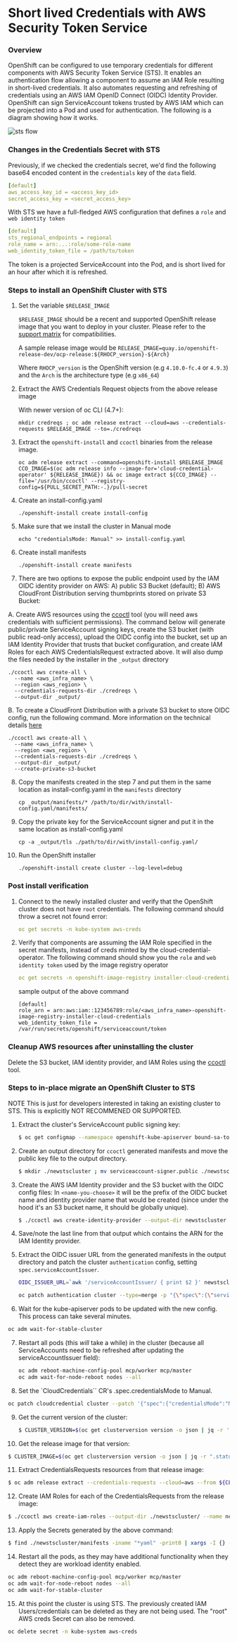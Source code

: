 # Short lived Credentials with AWS Security Token Service
### Overview
OpenShift can be configured to use temporary credentials for different components with AWS Security Token Service (STS). It enables an authentication flow allowing a component to assume an IAM Role resulting in short-lived credentials. It also automates requesting and refreshing of credentials using an AWS IAM OpenID Connect (OIDC) Identity Provider. OpenShift can sign ServiceAccount tokens trusted by AWS IAM which can be projected into a Pod and used for authentication. The following is a diagram showing how it works.

![sts flow](sts_flow.png)

### Changes in the Credentials Secret with STS
Previously, if we checked the credentials secret, we'd find the following base64 encoded content in the `credentials` key of the `data` field.

```yaml
[default]
aws_access_key_id = <access_key_id>
secret_access_key = <secret_access_key>
```

With STS we have a full-fledged AWS configuration that defines a `role` and `web identity token`

```yaml
[default]
sts_regional_endpoints = regional
role_name = arn:...:role/some-role-name
web_identity_token_file = /path/to/token
```
The token is a projected ServiceAccount into the Pod, and is short lived for an hour after which it is refreshed.

### Steps to install an OpenShift Cluster with STS

1. Set the variable `$RELEASE_IMAGE`

   `$RELEASE_IMAGE` should be a recent and supported  OpenShift release image that you want to deploy in your cluster.
   Please refer to the [support matrix](../README.md#support-matrix) for compatibilities.

   A sample release image would be `RELEASE_IMAGE=quay.io/openshift-release-dev/ocp-release:${RHOCP_version}-${Arch}`

   Where `RHOCP_version` is the OpenShift version (e.g `4.10.0-fc.4` or `4.9.3`) and the `Arch` is the architecture type (e.g `x86_64`)

2. Extract the AWS Credentials Request objects from the above release image

   With newer version of oc CLI (4.7+):
   ```
   mkdir credreqs ; oc adm release extract --cloud=aws --credentials-requests $RELEASE_IMAGE --to=./credreqs
   ```
3. Extract the `openshift-install` and `ccoctl` binaries from the release image.
   ```
   oc adm release extract --command=openshift-install $RELEASE_IMAGE
   CCO_IMAGE=$(oc adm release info --image-for='cloud-credential-operator' ${RELEASE_IMAGE}) && oc image extract ${CCO_IMAGE} --file='/usr/bin/ccoctl' --registry-config=${PULL_SECRET_PATH:-.}/pull-secret
   ```
4. Create an install-config.yaml
   ```
   ./openshift-install create install-config
   ```
5. Make sure that we install the cluster in Manual mode
   ```
   echo "credentialsMode: Manual" >> install-config.yaml
   ```
6. Create install manifests
   ```
   ./openshift-install create manifests
   ```
7. There are two options to expose the public endpoint used by the IAM OIDC identity provider on AWS: A) public S3 Bucket (default); B) AWS CloudFront Distribution serving thumbprints stored on private S3 Bucket:

A. Create AWS resources using the [ccoctl](ccoctl.md#steps-create) tool (you will need aws credentials with sufficient permissions). The command below will generate public/private ServiceAccount signing keys, create the S3 bucket (with public read-only access), upload the OIDC config into the bucket, set up an IAM Identity Provider that trusts that bucket configuration, and create IAM Roles for each AWS CredentialsRequest extracted above. It will also dump the files needed by the installer in the `_output` directory
   ```
   ./ccoctl aws create-all \
     --name <aws_infra_name> \
     --region <aws_region> \
     --credentials-requests-dir ./credreqs \
     --output-dir _output/
   ```

B. To create a CloudFront Distribution with a private S3 bucket to store OIDC config, run the following command. More information on the technical details [here](./sts-private-bucket.md)
   ```
   ./ccoctl aws create-all \
     --name <aws_infra_name> \
     --region <aws_region> \
     --credentials-requests-dir ./credreqs \
     --output-dir _output/
     --create-private-s3-bucket
   ```

8. Copy the manifests created in the step 7 and put them in the same location as install-config.yaml in the `manifests` directory
   ```
   cp _output/manifests/* /path/to/dir/with/install-config.yaml/manifests/
   ```
9. Copy the private key for the ServiceAccount signer and put it in the same location as install-config.yaml
   ```
   cp -a _output/tls ./path/to/dir/with/install-config.yaml/
   ```
10. Run the OpenShift installer
    ```
    ./openshift-install create cluster --log-level=debug
    ```

### Post install verification

1. Connect to the newly installed cluster and verify that the OpenShift cluster does not have `root` credentials. The following command should throw a secret not found error:
   ```yaml
   oc get secrets -n kube-system aws-creds
   ```
2. Verify that components are assuming the IAM Role specified in the secret manifests, instead of creds minted by the cloud-credential-operator. The following command should show you the `role` and `web identity token` used by the image registry operator
   ```yaml
   oc get secrets -n openshift-image-registry installer-cloud-credentials -o json | jq -r .data.credentials | base64 -d
   ```
   sample output of the above command
   ```
   [default]
   role_arn = arn:aws:iam::123456789:role/<aws_infra_name>-openshift-image-registry-installer-cloud-credentials
   web_identity_token_file = /var/run/secrets/openshift/serviceaccount/token
   ```

### Cleanup AWS resources after uninstalling the cluster

Delete the S3 bucket, IAM identity provider, and IAM Roles using the  [ccoctl](ccoctl.md#deleting-resources) tool.

### Steps to in-place migrate an OpenShift Cluster to STS

NOTE This is just for developers interested in taking an existing cluster to STS. This is explicitly NOT RECOMMENED OR SUPPORTED.

1. Extract the cluster's ServiceAccount public signing key:

   ```bash
   $ oc get configmap --namespace openshift-kube-apiserver bound-sa-token-signing-certs --output json | jq --raw-output '.data["service-account-001.pub"]' > serviceaccount-signer.public
   ```

2. Create an output directory for `ccoctl` generated manifests and move the public key file to the output directory.
   ```bash
   $ mkdir ./newstscluster ; mv serviceaccount-signer.public ./newstscluster/serviceaccount-signer.public
   ```

3. Create the AWS IAM Identity provider and the S3 bucket with the OIDC config files:
   In `<name-you-choose>` it will be the prefix of the OIDC bucket name and identity provider name that would be created (since under the hood it's an S3 bucket name, it should be globally unique).

   ```bash
   $ ./ccoctl aws create-identity-provider --output-dir newstscluster --name <name-you-choose> --region us-east-2
   ```

4. Save/note the last line from that output which contains the ARN for the IAM Identity provider.

5. Extract the OIDC issuer URL from the generated manifests in the output directory and patch the cluster `authentication` config, setting `spec.serviceAccountIssuer`.
   ```bash
   OIDC_ISSUER_URL=`awk '/serviceAccountIssuer/ { print $2 }' newstscluster/manifests/cluster-authentication-02-config.yaml`

   oc patch authentication cluster --type=merge -p "{\"spec\":{\"serviceAccountIssuer\":\"${OIDC_ISSUER_URL}\"}}"
   ```

6.  Wait for the kube-apiserver pods to be updated with the new config. This process can take several minutes.
   ```bash
   oc adm wait-for-stable-cluster
   ```

7. Restart all pods (this *will* take a while) in the cluster (because all ServiceAccounts need to be refreshed after updating the serviceAccountIssuer field):
   ```bash
   oc adm reboot-machine-config-pool mcp/worker mcp/master
   oc adm wait-for-node-reboot nodes --all
   ```

8.  Set the `CloudCredentials`` CR's .spec.credentialsMode to Manual.
   ```bash
   oc patch cloudcredential cluster --patch '{"spec":{"credentialsMode":"Manual"}}' --type=merge
   ```

9. Get the current version of the cluster:
   ```bash
   $ CLUSTER_VERSION=$(oc get clusterversion version -o json | jq -r '.status.desired.version')
   ```

10. Get the release image for that version:
   ```bash
   $ CLUSTER_IMAGE=$(oc get clusterversion version -o json | jq -r ".status.history[] | select(.version == \"${CLUSTER_VERSION}\") | .image")
   ```

11. Extract CredentialsRequests resources from that release image:
   ```bash
   $ oc adm release extract --credentials-requests --cloud=aws --from ${CLUSTER_IMAGE} --to cred-reqs
   ```

12. Create IAM Roles for each of the CredentialsRequests from the release image:
   ```bash
   $ ./ccoctl aws create-iam-roles --output-dir ./newstscluster/ --name newstscluster --identity-provider-arn ARN_CREATED_FROM_CREATE_IDENTITY_PROVIDER_COMMAND --region us-east-2 --credentials-requests-dir ./cred-reqs/
   ```

13. Apply the Secrets generated by the above command:
   ```bash
   $ find ./newstscluster/manifests -iname "*yaml" -print0 | xargs -I {} -0 -t oc replace -f {}
   ```

14.  Restart all the pods, as they may have additional functionality when they detect they are workload identity enabled.

   ```bash
   oc adm reboot-machine-config-pool mcp/worker mcp/master
   oc adm wait-for-node-reboot nodes --all
   oc adm wait-for-stable-cluster
   ```

15. At this point the cluster is using STS. The previously created IAM Users/credentials can be deleted as they are not being used. The "root" AWS creds Secret can also be removed.

   ```bash
   oc delete secret -n kube-system aws-creds
   ```

